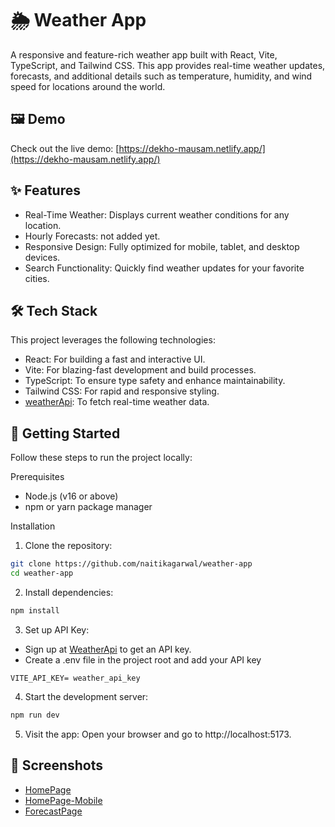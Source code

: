 
# 🌦️ Weather App 
A responsive and feature-rich weather app built with React, Vite, TypeScript, and Tailwind CSS. This app provides real-time weather updates, forecasts, and additional details such as temperature, humidity, and wind speed for locations around the world.

## 🖼️ Demo
Check out the live demo: [https://dekho-mausam.netlify.app/](https://dekho-mausam.netlify.app/)
## ✨ Features

- Real-Time Weather: Displays current weather conditions for any location.
- Hourly Forecasts: not added yet.
- Responsive Design: Fully optimized for mobile, tablet, and desktop devices.
- Search Functionality: Quickly find weather updates for your favorite cities.

## 🛠️ Tech Stack
This project leverages the following technologies:
- React: For building a fast and interactive UI.
- Vite: For blazing-fast development and build processes.
- TypeScript: To ensure type safety and enhance maintainability.
- Tailwind CSS: For rapid and responsive styling.
- [weatherApi](https://www.weatherapi.com/): To fetch real-time weather data.
## 🚀 Getting Started

Follow these steps to run the project locally:

Prerequisites
- Node.js (v16 or above)
- npm or yarn package manager

Installation
1. Clone the repository:

```bash
git clone https://github.com/naitikagarwal/weather-app
cd weather-app
```
2. Install dependencies:
```bash
npm install
```
3. Set up API Key:

- Sign up at [WeatherApi](https://www.weatherapi.com/) to get an API key.
- Create a .env file in the project root and add your API key

```env
VITE_API_KEY= weather_api_key
```
4. Start the development server:
```bash
npm run dev
```
5. Visit the app:
Open your browser and go to http://localhost:5173.

## 🎨 Screenshots

- [HomePage](src/assets/homepage-pc.png)
- [HomePage-Mobile](src/assets/homepage-mobile.png)
- [ForecastPage](src/assets/menu-mobile.png)

